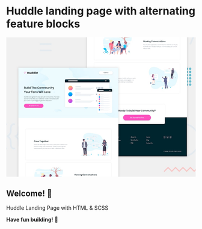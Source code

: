 # Huddle landing page with alternating feature blocks

![Design preview for the Huddle landing page with alternating feature blocks coding challenge](./design/desktop-preview.jpg)

## Welcome! 👋

Huddle Landing Page with HTML & SCSS

**Have fun building!** 🚀
